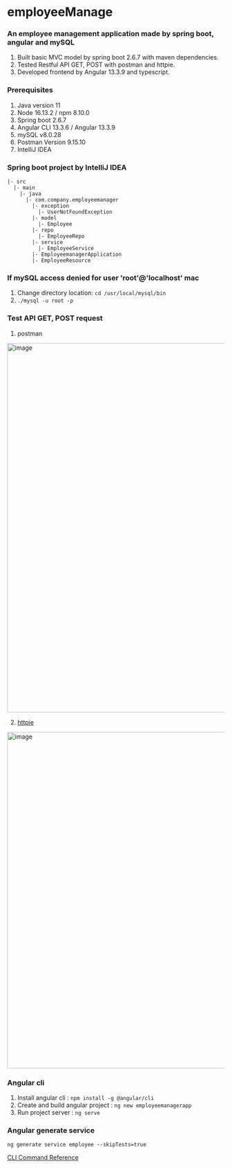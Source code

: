 # employeeManage

### An employee management application made by spring boot, angular and mySQL

1. Built basic MVC model by spring boot 2.6.7 with maven dependencies.
2. Tested Restful API GET, POST with postman and httpie.
3. Developed frontend by Angular 13.3.9 and typescript.


### Prerequisites

1. Java version 11
2. Node 16.13.2 / npm 8.10.0
3. Spring boot 2.6.7
4. Angular CLI 13.3.6 / Angular 13.3.9
5. mySQL v8.0.28
6. Postman Version 9.15.10
7. IntelliJ IDEA

### Spring boot project by IntelliJ IDEA

```
|- src
  |- main
    |- java
      |- com.company.employeemanager
        |- exception
          |- UserNotFoundException
        |- model
          |- Employee
        |- repo
          |- EmployeeRepo
        |- service
          |- EmployeeService
        |- EmployeemanagerApplication
        |- EmployeeResource
```

### If mySQL access denied for user 'root'@'localhost' mac
1. Change directory location: ```cd /usr/local/mysql/bin```
2. ```./mysql -u root -p```

### Test API GET, POST request
1. postman

<img width="853" alt="image" src="https://user-images.githubusercontent.com/39740066/170165628-15571f87-aab1-4216-8d2b-a5f2b9908980.png">

2. [httpie](https://httpie.io/cli)

<img width="777" alt="image" src="https://user-images.githubusercontent.com/39740066/170165702-34d1ee73-9aef-45ca-9cb5-057acafabfec.png">


### Angular cli
1. Install angular cli : ```npm install -g @angular/cli```
2. Create and build angular project : ```ng new employeemanagerapp```
3. Run project server : ```ng serve``` 

### Angular generate service
```
ng generate service employee --skipTests=true
```
[CLI Command Reference](https://angular.io/cli/generate#service-command)

